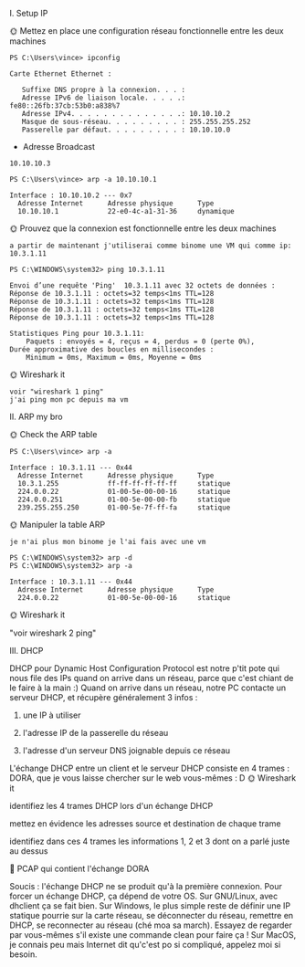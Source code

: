 I. Setup IP

🌞 Mettez en place une configuration réseau fonctionnelle entre les deux machines
```
PS C:\Users\vince> ipconfig

Carte Ethernet Ethernet :

   Suffixe DNS propre à la connexion. . . :
   Adresse IPv6 de liaison locale. . . . .: fe80::26fb:37cb:53b0:a838%7
   Adresse IPv4. . . . . . . . . . . . . .: 10.10.10.2
   Masque de sous-réseau. . . . . . . . . : 255.255.255.252
   Passerelle par défaut. . . . . . . . . : 10.10.10.0
```
- Adresse Broadcast
```
10.10.10.3 
```
```
PS C:\Users\vince> arp -a 10.10.10.1

Interface : 10.10.10.2 --- 0x7
  Adresse Internet      Adresse physique      Type
  10.10.10.1            22-e0-4c-a1-31-36     dynamique
```


🌞 Prouvez que la connexion est fonctionnelle entre les deux machines
```
a partir de maintenant j'utiliserai comme binome une VM qui comme ip: 10.3.1.11
```
```
PS C:\WINDOWS\system32> ping 10.3.1.11

Envoi d’une requête 'Ping'  10.3.1.11 avec 32 octets de données :
Réponse de 10.3.1.11 : octets=32 temps<1ms TTL=128
Réponse de 10.3.1.11 : octets=32 temps<1ms TTL=128
Réponse de 10.3.1.11 : octets=32 temps<1ms TTL=128
Réponse de 10.3.1.11 : octets=32 temps<1ms TTL=128

Statistiques Ping pour 10.3.1.11:
    Paquets : envoyés = 4, reçus = 4, perdus = 0 (perte 0%),
Durée approximative des boucles en millisecondes :
    Minimum = 0ms, Maximum = 0ms, Moyenne = 0ms
```

🌞 Wireshark it
```
voir "wireshark 1 ping"
j'ai ping mon pc depuis ma vm
```

II. ARP my bro

🌞 Check the ARP table

```
PS C:\Users\vince> arp -a

Interface : 10.3.1.11 --- 0x44
  Adresse Internet      Adresse physique      Type
  10.3.1.255            ff-ff-ff-ff-ff-ff     statique
  224.0.0.22            01-00-5e-00-00-16     statique
  224.0.0.251           01-00-5e-00-00-fb     statique
  239.255.255.250       01-00-5e-7f-ff-fa     statique
```

🌞 Manipuler la table ARP 
```
je n'ai plus mon binome je l'ai fais avec une vm
```
```
PS C:\WINDOWS\system32> arp -d
PS C:\WINDOWS\system32> arp -a

Interface : 10.3.1.11 --- 0x44
  Adresse Internet      Adresse physique      Type
  224.0.0.22            01-00-5e-00-00-16     statique

```


🌞 Wireshark it

"voir wireshark 2 ping"


III. DHCP

DHCP pour Dynamic Host Configuration Protocol est notre p'tit pote qui nous file des IPs quand on arrive dans un réseau, parce que c'est chiant de le faire à la main :)
Quand on arrive dans un réseau, notre PC contacte un serveur DHCP, et récupère généralement 3 infos :


1. une IP à utiliser

2. l'adresse IP de la passerelle du réseau

3. l'adresse d'un serveur DNS joignable depuis ce réseau

L'échange DHCP  entre un client et le serveur DHCP consiste en 4 trames : DORA, que je vous laisse chercher sur le web vous-mêmes : D
🌞 Wireshark it

identifiez les 4 trames DHCP lors d'un échange DHCP

mettez en évidence les adresses source et destination de chaque trame


identifiez dans ces 4 trames les informations 1, 2 et 3 dont on a parlé juste au dessus

🦈 PCAP qui contient l'échange DORA

Soucis : l'échange DHCP ne se produit qu'à la première connexion. Pour forcer un échange DHCP, ça dépend de votre OS. Sur GNU/Linux, avec dhclient ça se fait bien. Sur Windows, le plus simple reste de définir une IP statique pourrie sur la carte réseau, se déconnecter du réseau, remettre en DHCP, se reconnecter au réseau (ché moa sa march). Essayez de regarder par vous-mêmes s'il existe une commande clean pour faire ça ! Sur MacOS, je connais peu mais Internet dit qu'c'est po si compliqué, appelez moi si besoin.